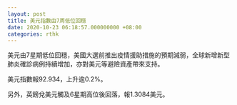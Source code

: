 ```yaml
---
layout: post
title: 美元指數由7周低位回穩
date: 2020-10-23 06:18:57.000000000 +08:00
categories: rthk
---
```


美元由7星期低位回穩，美國大選前推出疫情援助措施的預期減弱，全球新增新型肺炎確診病例持續增加，亦對美元等避險資產帶來支持。

美元指數報92.934，上升逾0.2%。

另外，英鎊兌美元觸及6星期高位後回落，報1.3084美元。
